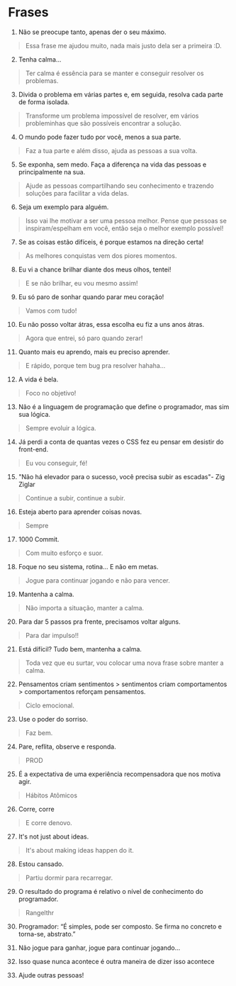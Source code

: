 # Frases

1. Não se preocupe tanto, apenas der o seu máximo. 
> Essa frase me ajudou muito, nada mais justo dela ser a primeira :D.

2. Tenha calma...
> Ter calma é essência para se manter e conseguir resolver os problemas.

3. Divida o problema em várias partes e, em seguida, resolva cada parte de forma isolada.
> Transforme um problema impossível de resolver, em vários probleminhas que são possíveis encontrar a solução.

4. O mundo pode fazer tudo por você, menos a sua parte.
> Faz a tua parte e além disso, ajuda as pessoas a sua volta.

5. Se exponha, sem medo. Faça a diferença na vida das pessoas e principalmente na sua.
>  Ajude as pessoas compartilhando seu conhecimento e trazendo soluções para facilitar a vida delas.

6. Seja um exemplo para alguém.
> Isso vai lhe motivar a ser uma pessoa melhor. Pense que pessoas se inspiram/espelham em você, então seja o melhor exemplo possível!

7. Se as coisas estão difíceis, é porque estamos na direção certa!
> As melhores conquistas vem dos piores momentos.

8. Eu vi a chance brilhar diante dos meus olhos, tentei!
> E se não brilhar, eu vou mesmo assim!

9. Eu só paro de sonhar quando parar meu coração!
> Vamos com tudo!

10. Eu não posso voltar átras, essa escolha eu fiz a uns anos átras.
> Agora que entrei, só paro quando zerar!

11. Quanto mais eu aprendo, mais eu preciso aprender.
> E rápido, porque tem bug pra resolver hahaha...

12. A vida é bela.
> Foco no objetivo!

13. Não é a linguagem de programação que define o programador, mas sim sua lógica.
> Sempre evoluir a lógica.

14. Já perdi a conta de quantas vezes o CSS fez eu pensar em desistir do front-end.
> Eu vou conseguir, fé!

15. "Não há elevador para o sucesso, você precisa subir as escadas"- Zig Ziglar
> Continue a subir, continue a subir.

16. Esteja aberto para aprender coisas novas.
> Sempre

17. 1000 Commit.
> Com muito esforço e suor.

18. Foque no seu sistema, rotina... E não em metas.
> Jogue para continuar jogando e não para vencer.

19. Mantenha a calma.
> Não importa a situação, manter a calma.

20. Para dar 5 passos pra frente, precisamos voltar alguns.
> Para dar impulso!!

21. Está dífícil? Tudo bem, mantenha a calma.
> Toda vez que eu surtar, vou colocar uma nova frase sobre manter a calma.

22. Pensamentos criam sentimentos > sentimentos criam comportamentos > comportamentos reforçam pensamentos.
> Ciclo emocional.

23. Use o poder do sorriso.
> Faz bem.

24. Pare, reflita, observe e responda.
> PROD

25. É a expectativa de uma experiência recompensadora que nos motiva agir.
> Hábitos Atômicos

26. Corre, corre
> E corre denovo.

27. It's not just about ideas.
> It's about making ideas happen do it.

28. Estou cansado.
> Partiu dormir para recarregar.

29. O resultado do programa é relativo o nível de conhecimento do programador.
> Rangelthr

30. Programador: “É simples, pode ser composto. Se firma no concreto e torna-se, abstrato.”

31. Não jogue para ganhar, jogue para continuar jogando...

32. Isso quase nunca acontece é outra maneira de dizer isso acontece

33. Ajude outras pessoas!
